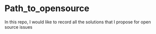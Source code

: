 # Path_to_opensource
In this repo, I would like to record all the solutions that I propose for open source issues
